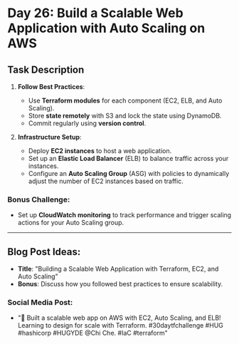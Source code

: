 
# Day 26: Build a Scalable Web Application with Auto Scaling on AWS

## Task Description

1. **Follow Best Practices**: 
   - Use **Terraform modules** for each component (EC2, ELB, and Auto Scaling).
   - Store **state remotely** with S3 and lock the state using DynamoDB.
   - Commit regularly using **version control**.

2. **Infrastructure Setup**:
   - Deploy **EC2 instances** to host a web application.
   - Set up an **Elastic Load Balancer** (ELB) to balance traffic across your instances.
   - Configure an **Auto Scaling Group** (ASG) with policies to dynamically adjust the number of EC2 instances based on traffic.

### Bonus Challenge:
- Set up **CloudWatch monitoring** to track performance and trigger scaling actions for your Auto Scaling group.

---

## Blog Post Ideas:
- **Title**: "Building a Scalable Web Application with Terraform, EC2, and Auto Scaling"
- **Bonus**: Discuss how you followed best practices to ensure scalability.

### Social Media Post:
- "🚀 Built a scalable web app on AWS with EC2, Auto Scaling, and ELB! Learning to design for scale with Terraform. #30daytfchallenge #HUG #hashicorp #HUGYDE @Chi Che. #IaC #terraform"
